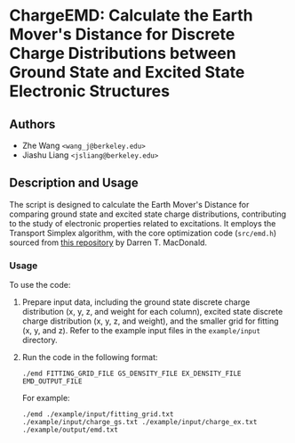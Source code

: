 # ChargeEMD: Calculate the Earth Mover's Distance for Discrete Charge Distributions between Ground State and Excited State Electronic Structures

## Authors 
- Zhe Wang `<wang_j@berkeley.edu>`
- Jiashu Liang `<jsliang@berkeley.edu>`

## Description and Usage
The script is designed to calculate the Earth Mover's Distance for comparing ground state and excited state charge distributions, contributing to the study of electronic properties related to excitations. It employs the Transport Simplex algorithm, with the core optimization code (`src/emd.h`) sourced from [this repository](https://github.com/engine99/transport-simplex) by Darren T. MacDonald.

### Usage
To use the code:
1. Prepare input data, including the ground state discrete charge distribution (x, y, z, and weight for each column), excited state discrete charge distribution (x, y, z, and weight), and the smaller grid for fitting (x, y, and z). Refer to the example input files in the `example/input` directory.
2. Run the code in the following format:
   ```shell
   ./emd FITTING_GRID_FILE GS_DENSITY_FILE EX_DENSITY_FILE EMD_OUTPUT_FILE
   ```

   For example:
   ```shell
   ./emd ./example/input/fitting_grid.txt ./example/input/charge_gs.txt ./example/input/charge_ex.txt ./example/output/emd.txt
   ```
